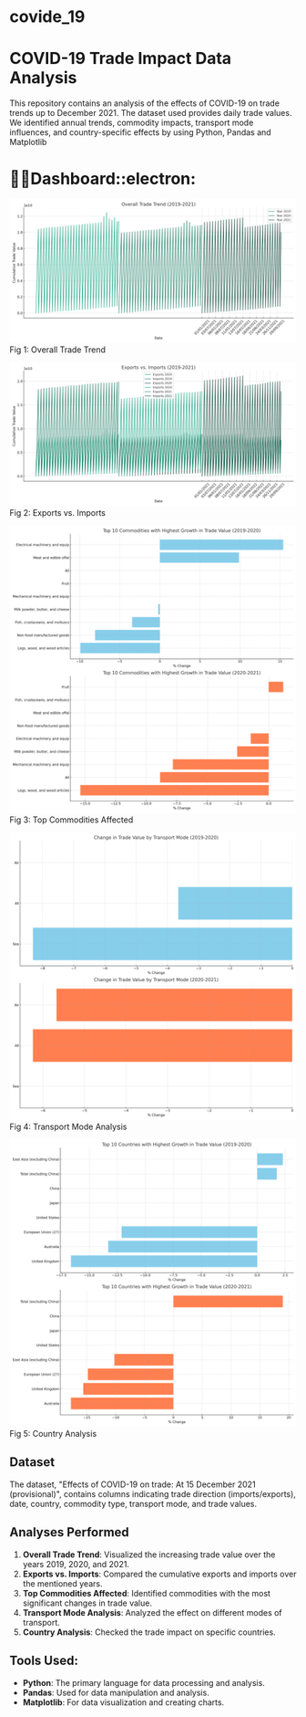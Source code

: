 # covide_19
# COVID-19 Trade Impact Data Analysis
This repository contains an analysis of the effects of COVID-19 on trade trends up to December 2021. The dataset used provides daily trade values. We identified annual trends, commodity impacts, transport mode influences, and country-specific effects by using Python, Pandas and Matplotlib

# :man_student:Dashboard::electron:

![Overall Trade Trend](https://github.com/varshi99/covide_19/blob/main/overall_trade_trend.png)
                                                   Fig 1: Overall Trade Trend

![Exports vs. Imports](https://github.com/varshi99/covide_19/blob/main/exports_vs_imports.png)
                                                   Fig 2: Exports vs. Imports             

![Top Commodities Affected](https://github.com/varshi99/covide_19/blob/main/top_commodities_affected.png)
                                                   Fig 3: Top Commodities Affected          

![Transport Mode Analysis](https://github.com/varshi99/covide_19/blob/main/transport_mode_analysis.png)
                                                   Fig 4: Transport Mode Analysis  

![Country Analysis](https://github.com/varshi99/covide_19/blob/main/country_analysis.png)
                                                   Fig 5: Country Analysis 
## Dataset

The dataset, "Effects of COVID-19 on trade: At 15 December 2021 (provisional)", contains columns indicating trade direction (imports/exports), date, country, commodity type, transport mode, and trade values.

## Analyses Performed

1. **Overall Trade Trend**: Visualized the increasing trade value over the years 2019, 2020, and 2021.
2. **Exports vs. Imports**: Compared the cumulative exports and imports over the mentioned years.
3. **Top Commodities Affected**: Identified commodities with the most significant changes in trade value.
4. **Transport Mode Analysis**: Analyzed the effect on different modes of transport.
5. **Country Analysis**: Checked the trade impact on specific countries.

## Tools Used:

- **Python**: The primary language for data processing and analysis.
- **Pandas**: Used for data manipulation and analysis.
- **Matplotlib**: For data visualization and creating charts.


